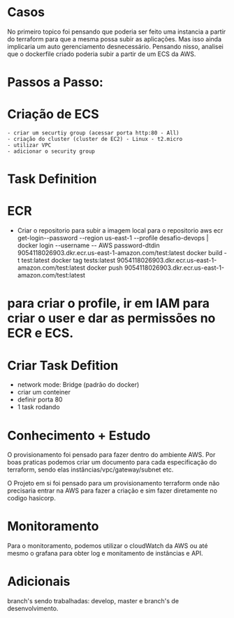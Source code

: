 # Casos

No primeiro topico foi pensando que poderia ser feito uma instancia a partir do terraform para que a mesma possa subir as aplicações.
Mas isso ainda implicaria um auto gerenciamento desnecessário. Pensando nisso, analisei que o dockerfile criado poderia subir a partir de um ECS da AWS.

# Passos a Passo:

# Criação de ECS
    - criar um securtiy group (acessar porta http:80 - All)
    - criação do cluster (cluster de EC2) - Linux - t2.micro
    - utilizar VPC
    - adicionar o security group
	
# Task Definition
# ECR
 - Criar o repositorio para subir a imagem local para o repositorio 
aws ecr get-login--password --region us-east-1 --profile desafio-devops | docker login --username -- AWS password-dtdin 9054118026903.dkr.ecr.us-east-1-amazon.com/test:latest
docker build -t test:latest 
docker tag tests:latest 9054118026903.dkr.ecr.us-east-1-amazon.com/test:latest
docker push 9054118026903.dkr.ecr.us-east-1-amazon.com/test:latest

# para criar o profile, ir em IAM para criar o user e dar as permissões no ECR e ECS.

# Criar Task Defition 
 - network mode: Bridge (padrão do docker)
 - criar um conteiner 
 - definir porta 80
 - 1 task rodando


# Conhecimento + Estudo 

O provisionamento foi pensado para fazer dentro do ambiente AWS. 
Por boas praticas podemos criar um documento para cada especificação do terraform, sendo elas instâncias/vpc/gateway/subnet etc.

O Projeto em si foi pensado para um provisionamento terraform onde não precisaria entrar na AWS para fazer a criação
e sim fazer diretamente no codigo hasicorp.

# Monitoramento 

Para o monitoramento, podemos utilizar o cloudWatch da AWS ou até mesmo o grafana para obter log e monitamento de instâncias e API.


# Adicionais 

branch's sendo trabalhadas: develop, master e branch's de desenvolvimento.




